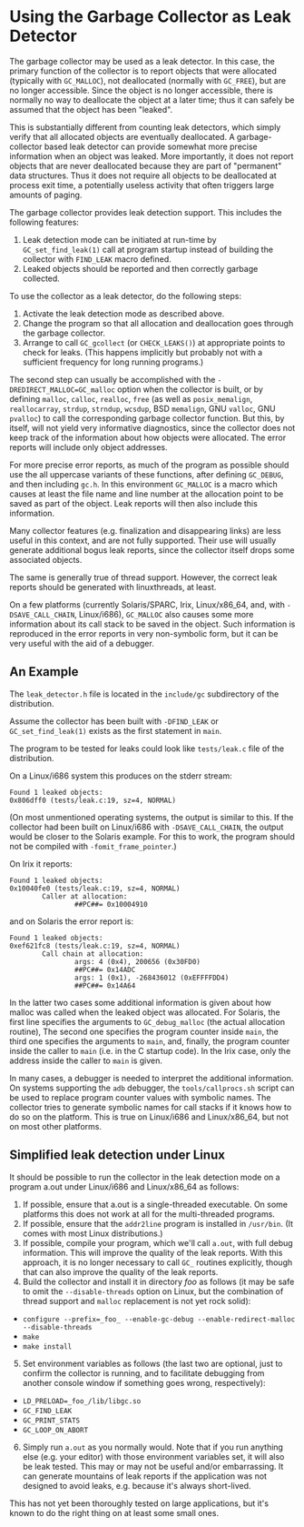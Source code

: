 # Using the Garbage Collector as Leak Detector

The garbage collector may be used as a leak detector. In this case, the
primary function of the collector is to report objects that were allocated
(typically with `GC_MALLOC`), not deallocated (normally with `GC_FREE`), but
are no longer accessible. Since the object is no longer accessible, there
is normally no way to deallocate the object at a later time; thus it can
safely be assumed that the object has been "leaked".

This is substantially different from counting leak detectors, which simply
verify that all allocated objects are eventually deallocated.
A garbage-collector based leak detector can provide somewhat more precise
information when an object was leaked. More importantly, it does not report
objects that are never deallocated because they are part of "permanent" data
structures. Thus it does not require all objects to be deallocated at process
exit time, a potentially useless activity that often triggers large amounts
of paging.

The garbage collector provides leak detection support. This includes the
following features:

  1. Leak detection mode can be initiated at run-time by `GC_set_find_leak(1)`
  call at program startup instead of building the collector with `FIND_LEAK`
  macro defined.
  2. Leaked objects should be reported and then correctly garbage collected.

To use the collector as a leak detector, do the following steps:

  1. Activate the leak detection mode as described above.
  2. Change the program so that all allocation and deallocation goes through
  the garbage collector.
  3. Arrange to call `GC_gcollect` (or `CHECK_LEAKS()`) at appropriate points
  to check for leaks. (This happens implicitly but probably not with
  a sufficient frequency for long running programs.)

The second step can usually be accomplished with the
`-DREDIRECT_MALLOC=GC_malloc` option when the collector is built, or by
defining `malloc`, `calloc`, `realloc`, `free` (as well as `posix_memalign`,
`reallocarray`, `strdup`, `strndup`, `wcsdup`, BSD `memalign`, GNU `valloc`,
GNU `pvalloc`) to call the corresponding garbage collector function. But this,
by itself, will not yield very informative diagnostics, since the collector
does not keep track of the information about how objects were allocated. The
error reports will include only object addresses.

For more precise error reports, as much of the program as possible should use
the all uppercase variants of these functions, after defining `GC_DEBUG`, and
then including `gc.h`. In this environment `GC_MALLOC` is a macro which causes
at least the file name and line number at the allocation point to be saved
as part of the object. Leak reports will then also include this information.

Many collector features (e.g. finalization and disappearing links) are less
useful in this context, and are not fully supported. Their use will usually
generate additional bogus leak reports, since the collector itself drops some
associated objects.

The same is generally true of thread support. However, the correct leak
reports should be generated with linuxthreads, at least.

On a few platforms (currently Solaris/SPARC, Irix, Linux/x86_64, and, with
`-DSAVE_CALL_CHAIN`, Linux/i686), `GC_MALLOC` also causes some more
information about its call stack to be saved in the object. Such information
is reproduced in the error reports in very non-symbolic form, but it can be
very useful with the aid of a debugger.

## An Example

The `leak_detector.h` file is located in the `include/gc` subdirectory of the
distribution.

Assume the collector has been built with `-DFIND_LEAK` or
`GC_set_find_leak(1)` exists as the first statement in `main`.

The program to be tested for leaks could look like `tests/leak.c` file
of the distribution.

On a Linux/i686 system this produces on the stderr stream:


    Found 1 leaked objects:
    0x806dff0 (tests/leak.c:19, sz=4, NORMAL)


(On most unmentioned operating systems, the output is similar to this. If the
collector had been built on Linux/i686 with `-DSAVE_CALL_CHAIN`, the output
would be closer to the Solaris example. For this to work, the program should
not be compiled with `-fomit_frame_pointer`.)

On Irix it reports:


    Found 1 leaked objects:
    0x10040fe0 (tests/leak.c:19, sz=4, NORMAL)
            Caller at allocation:
                    ##PC##= 0x10004910


and on Solaris the error report is:


    Found 1 leaked objects:
    0xef621fc8 (tests/leak.c:19, sz=4, NORMAL)
            Call chain at allocation:
                    args: 4 (0x4), 200656 (0x30FD0)
                    ##PC##= 0x14ADC
                    args: 1 (0x1), -268436012 (0xEFFFFDD4)
                    ##PC##= 0x14A64


In the latter two cases some additional information is given about how malloc
was called when the leaked object was allocated. For Solaris, the first line
specifies the arguments to `GC_debug_malloc` (the actual allocation routine),
The second one specifies the program counter inside `main`, the third one
specifies the arguments to `main`, and, finally, the program counter inside
the caller to `main` (i.e. in the C startup code). In the Irix case, only the
address inside the caller to `main` is given.

In many cases, a debugger is needed to interpret the additional information.
On systems supporting the `adb` debugger, the `tools/callprocs.sh` script can
be used to replace program counter values with symbolic names. The collector
tries to generate symbolic names for call stacks if it knows how to do so on
the platform. This is true on Linux/i686 and Linux/x86_64, but not on most
other platforms.

## Simplified leak detection under Linux

It should be possible to run the collector in the leak detection mode on
a program a.out under Linux/i686 and Linux/x86_64 as follows:

  1. If possible, ensure that a.out is a single-threaded executable. On some
  platforms this does not work at all for the multi-threaded programs.
  2. If possible, ensure that the `addr2line` program is installed
  in `/usr/bin`. (It comes with most Linux distributions.)
  3. If possible, compile your program, which we'll call `a.out`, with full
  debug information. This will improve the quality of the leak reports.
  With this approach, it is no longer necessary to call `GC_` routines
  explicitly, though that can also improve the quality of the leak reports.
  4. Build the collector and install it in directory _foo_ as follows (it may
  be safe to omit the `--disable-threads` option on Linux, but the combination
  of thread support and `malloc` replacement is not yet rock solid):

   - `configure --prefix=_foo_ --enable-gc-debug --enable-redirect-malloc --disable-threads`
   - `make`
   - `make install`

  5. Set environment variables as follows (the last two are optional, just to
  confirm the collector is running, and to facilitate debugging from another
  console window if something goes wrong, respectively):

   - `LD_PRELOAD=_foo_/lib/libgc.so`
   - `GC_FIND_LEAK`
   - `GC_PRINT_STATS`
   - `GC_LOOP_ON_ABORT`

  6. Simply run `a.out` as you normally would. Note that if you run anything
  else (e.g. your editor) with those environment variables set, it will also
  be leak tested. This may or may not be useful and/or embarrassing. It can
  generate mountains of leak reports if the application was not designed
  to avoid leaks, e.g. because it's always short-lived.

This has not yet been thoroughly tested on large applications, but it's known
to do the right thing on at least some small ones.
